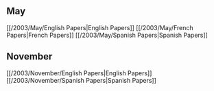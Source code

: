 
## May
[[/2003/May/English Papers|English Papers]]
[[/2003/May/French Papers|French Papers]]
[[/2003/May/Spanish Papers|Spanish Papers]]

## November
[[/2003/November/English Papers|English Papers]]
[[/2003/November/Spanish Papers|Spanish Papers]]
